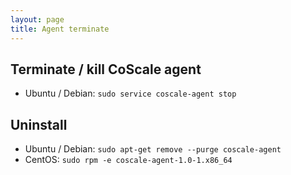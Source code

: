 ```yaml
---
layout: page
title: Agent terminate
---
```


## Terminate / kill CoScale agent

* Ubuntu / Debian: `sudo service coscale-agent stop`


## Uninstall

* Ubuntu / Debian: `sudo apt-get remove --purge coscale-agent`
* CentOS: `sudo rpm -e coscale-agent-1.0-1.x86_64`
